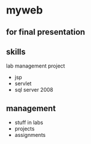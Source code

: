 # myweb

for final presentation
---
## skills
lab management project
 * jsp
 * servlet
 * sql server 2008

## management
 * stuff in labs
 * projects
 * assignments
